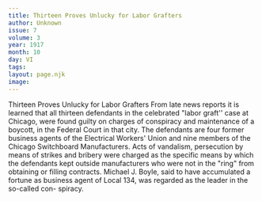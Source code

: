 ```yaml
---
title: Thirteen Proves Unlucky for Labor Grafters
author: Unknown
issue: 7
volume: 3
year: 1917
month: 10
day: VI
tags:
layout: page.njk
image:
---
```

Thirteen Proves Unlucky for Labor Grafters   From late news reports it is learned that all thirteen defendants in the celebrated "labor graft'' case at Chicago, were found guilty on charges of conspiracy and maintenance of a boycott, in the Federal Court in that city. The defendants are four former business   agents of the Electrical Workers' Union and nine members of the Chicago Switchboard Manufacturers. Acts of vandalism, persecution by means of strikes and bribery were charged as the specific means by which the defendants kept outside manufacturers who   were not in the "ring" from obtaining or filling contracts.   Michael J. Boyle, said to have accumulated a fortune as business agent of Local 134, was regarded as the leader in the so-called con- spiracy.   




